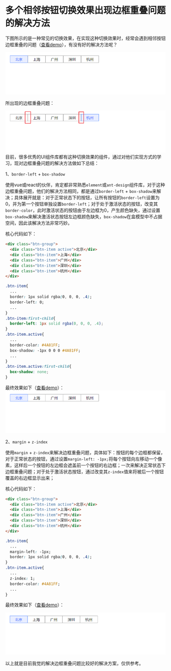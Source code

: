 # 多个相邻按钮切换效果出现边框重叠问题的解决方法

下图所示的是一种常见的切换效果，在实现这种切换效果时，经常会遇到相邻按钮边框重叠的问题（[查看demo](https://github.com/xm2by/fragment/blob/master/%E5%A4%9A%E4%B8%AA%E7%9B%B8%E9%82%BB%E6%8C%89%E9%92%AE%E5%88%87%E6%8D%A2%E6%95%88%E6%9E%9C%E5%87%BA%E7%8E%B0%E8%BE%B9%E6%A1%86%E9%87%8D%E5%8F%A0%E9%97%AE%E9%A2%98%E7%9A%84%E8%A7%A3%E5%86%B3%E6%96%B9%E6%B3%95/demo/demo1.html)），有没有好的解决方法呢？

![在这里插入图片描述](assets/1.gif)

所出现的边框重叠问题：

![在这里插入图片描述](assets/2.png)
目前，很多优秀的UI组件库都有这种切换效果的组件，通过对他们实现方式的学习，现对边框重叠问题的解决方法做如下总结：

1、`border-left` + `box-shadow`

使用vue或react的伙伴，肯定都非常熟悉`element`或`ant-design`组件库，对于这种边框重叠问题，他们的解决方法相同，都是通过`border-left` + `box-shadow`来解决；具体展开就是：对于正常状态下的按钮，让所有按钮的`border-left`设置为0，并为第一个按钮单独设置`border-left`；对于处于激活状态的按钮，改变其`border-color`，此时激活状态的按钮由于左边框为0，产生颜色缺失，通过设置`box-shadow`来解决激活状态按钮左边框颜色缺失，`box-shadow`在盒模型中不占据空间，因此该解决方法非常巧妙。

核心代码如下：

```html
<div class="btn-group">
  <div class="btn-item active">北京</div>
  <div class="btn-item">上海</div>
  <div class="btn-item">广州</div>
  <div class="btn-item">深圳</div>
  <div class="btn-item">杭州</div>
</div>
```

```css
.btn-item{
  ...
  border: 1px solid rgba(0, 0, 0, .4);
  border-left: 0;
  ...
}
.btn-item:first-child{
  border-left: 1px solid rgba(0, 0, 0, .4);
}
.btn-item.active{
  ...
  border-color: #4A81FF;
  box-shadow: -1px 0 0 0 #4A81FF;
  ...
}
.btn-item.active:first-child{
  box-shadow: none;
}
```

最终效果如下（[查看demo](https://github.com/xm2by/fragment/blob/master/%E5%A4%9A%E4%B8%AA%E7%9B%B8%E9%82%BB%E6%8C%89%E9%92%AE%E5%88%87%E6%8D%A2%E6%95%88%E6%9E%9C%E5%87%BA%E7%8E%B0%E8%BE%B9%E6%A1%86%E9%87%8D%E5%8F%A0%E9%97%AE%E9%A2%98%E7%9A%84%E8%A7%A3%E5%86%B3%E6%96%B9%E6%B3%95/demo/demo2.html)）：
![在这里插入图片描述](assets/3.gif)

2、`margin` + `z-index`

使用`margin` + `z-index`来解决边框重叠问题，具体如下：按钮的每个边框都保留，对于正常状态的按钮，通过设置`margin-left: -1px;`将每个按钮向左移动一个像素，这样后一个按钮的左边框会遮盖前一个按钮的右边框；一次来解决正常状态下边框重叠问题；对于处于激活状态按钮，通过改变其`z-index`值来将被后一个按钮覆盖的右边框显示出来；

核心代码如下：

```html
<div class="btn-group">
  <div class="btn-item active">北京</div>
  <div class="btn-item">上海</div>
  <div class="btn-item">广州</div>
  <div class="btn-item">深圳</div>
  <div class="btn-item">杭州</div>
</div>
```

```css
.btn-item{
  ...
  margin-left: -1px;
  border: 1px solid rgba(0, 0, 0, .4);
}
.btn-item.active{
  ...
  z-index: 1;
  border-color: #4A81FF;
  ...
}
```

最终效果如下（[查看demo](https://github.com/xm2by/fragment/blob/master/%E5%A4%9A%E4%B8%AA%E7%9B%B8%E9%82%BB%E6%8C%89%E9%92%AE%E5%88%87%E6%8D%A2%E6%95%88%E6%9E%9C%E5%87%BA%E7%8E%B0%E8%BE%B9%E6%A1%86%E9%87%8D%E5%8F%A0%E9%97%AE%E9%A2%98%E7%9A%84%E8%A7%A3%E5%86%B3%E6%96%B9%E6%B3%95/demo/demo3.html)）：

![在这里插入图片描述](assets/4.gif)

以上就是目前我觉的解决边框重叠问题比较好的解决方案，仅供参考。